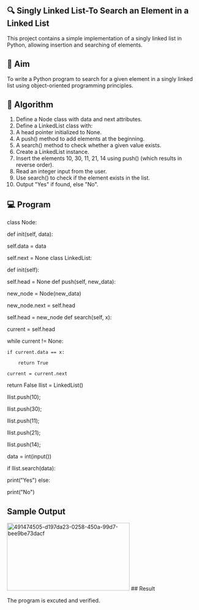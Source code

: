 ## 🔍 Singly Linked List-To Search an Element in a Linked List
This project contains a simple implementation of a singly linked list in Python, allowing insertion and searching of elements.

## 🎯 Aim
To write a Python program to search for a given element in a singly linked list using object-oriented programming principles.

## 🧠 Algorithm
1. Define a Node class with data and next attributes.
2. Define a LinkedList class with:
3. A head pointer initialized to None.
4. A push() method to add elements at the beginning.
5. A search() method to check whether a given value exists.
6. Create a LinkedList instance.
7. Insert the elements 10, 30, 11, 21, 14 using push() (which results in reverse order).
8. Read an integer input from the user.
9. Use search() to check if the element exists in the list.
10. Output "Yes" if found, else "No".
## 💻 Program
class Node:

def init(self, data):

self.data = data

self.next = None
class LinkedList:

def init(self):

self.head = None
def push(self, new_data):

new_node = Node(new_data)

new_node.next = self.head

self.head = new_node
def search(self, x):

current = self.head

while current != None:
    
    if current.data == x:

        return True
    
    current = current.next

return False
llist = LinkedList()

llist.push(10);

llist.push(30);

llist.push(11);

llist.push(21);

llist.push(14);

data = int(input())

if llist.search(data):

print("Yes") else:

print("No")

## Sample Output

<img width="320" height="177" alt="491474505-d197da23-0258-450a-99d7-bee9be73dacf" src="https://github.com/user-attachments/assets/d8917c0f-2943-4e11-8d78-dacec3dea7a8" />
## Result

The program is excuted and verified.
